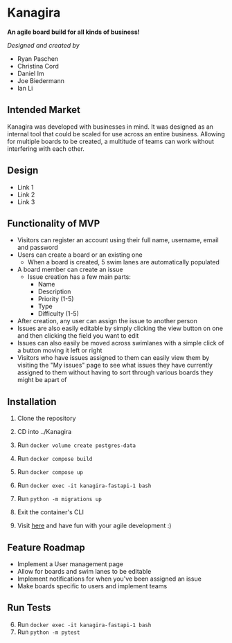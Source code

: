 # Kanagira
**An agile board build for all kinds of business!**

*Designed and created by*
* Ryan Paschen
* Christina Cord
* Daniel Im
* Joe Biedermann
* Ian Li


## Intended Market

Kanagira was developed with businesses in mind. It was designed as an internal tool that could be scaled for use across an entire business. Allowing for multiple boards to be created, a multitude of teams can work without interfering with each other.

## Design

- Link 1
- Link 2
- Link 3

## Functionality of MVP
- Visitors can register an account using their full name, username, email and password
- Users can create a board or an existing one
  - When a board is created, 5 swim lanes are automatically populated
- A board member can create an issue
  - Issue creation has a few main parts:
    - Name
    - Description
    - Priority (1-5)
    - Type
    - Difficulty (1-5)
- After creation, any user can assign the issue to another person
- Issues are also easily editable by simply clicking the view button on one and then clicking the field you want to edit
- Issues can also easily be moved across swimlanes with a simple click of a button moving it left or right
- Visitors who have issues assigned to them can easily view them by visiting the "My issues" page to see what issues they have currently assigned to them without having to sort through various boards they might be apart of


## Installation
1. Clone the repository

2. CD into ../Kanagira

3. Run ```docker volume create postgres-data```

4. Run ```docker compose build```

5. Run ```docker compose up```

6. Run ```docker exec -it kanagira-fastapi-1 bash```

7. Run ```python -m migrations up```

8. Exit the container's CLI

9. Visit [here](http://localhost:3000) and have fun with your agile development :)

## Feature Roadmap
* Implement a User management page
* Allow for boards and swim lanes to be editable
* Implement notifications for when you've been assigned an issue
* Make boards specific to users and implement teams

## Run Tests
6. Run ```docker exec -it kanagira-fastapi-1 bash```
7. Run ```python -m pytest```